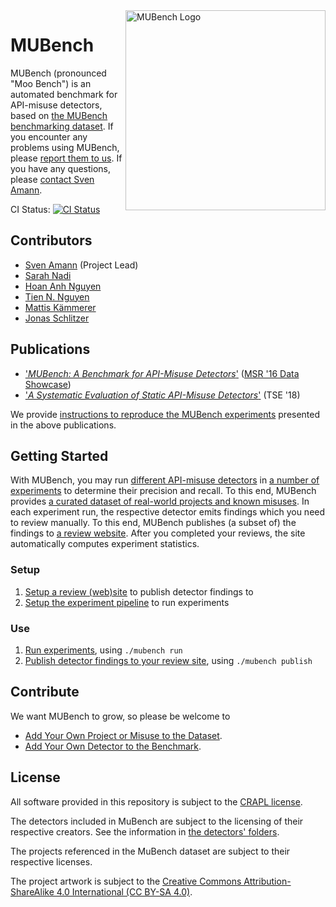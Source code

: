 ﻿<meta name="google-site-verification" content="ta5K0oMHGiDvtNp4HoHA-2-jd00GJtrq7_fW6lvTLlQ" />
<script type="application/ld+json">
{
  "@context":"http://schema.org/",
  "@type":"Dataset",
  "name":"Anam Dodhy STG TU DARMSTADT JCA",
  "description":"Testing Anam Dodhy STG TU DARMSTADT JCA",
  "url":"https://catalog.data.gov/dataset/ncdc-storm-events-database",
  "sameAs":"https://gis.ncdc.noaa.gov/geoportal/catalog/search/resource/details.page?id=gov.noaa.ncdc:C00510",
  "keywords":[
     "ATMOSPHERE > ATMOSPHERIC PHENOMENA > CYCLONES",
     "ATMOSPHERE > ATMOSPHERIC PHENOMENA > DROUGHT",
     "ATMOSPHERE > ATMOSPHERIC PHENOMENA > FOG",
     "ATMOSPHERE > ATMOSPHERIC PHENOMENA > FREEZE"
  ],
  "creator":{
     "@type":"Organization",
     "url": "https://www.ncei.noaa.gov/",
     "name":"OC/NOAA/NESDIS/NCEI > National Centers for Environmental Information, NESDIS, NOAA, U.S. Department of Commerce",
     "contactPoint":{
        "@type":"ContactPoint",
        "contactType": "customer service",
        "telephone":"+1-828-271-4800",
        "email":"ncei.orders@noaa.gov"
     }
  },
  "includedInDataCatalog":{
     "@type":"DataCatalog",
     "name":"data.gov"
  },
  "distribution":[
     {
        "@type":"DataDownload",
        "encodingFormat":"CSV",
        "contentUrl":"http://www.ncdc.noaa.gov/stormevents/ftp.jsp"
     },
     {
        "@type":"DataDownload",
        "encodingFormat":"XML",
        "contentUrl":"http://gis.ncdc.noaa.gov/all-records/catalog/search/resource/details.page?id=gov.noaa.ncdc:C00510"
     }
  ],
  "temporalCoverage":"1950-01-01/2013-12-18",
  "spatialCoverage":{
     "@type":"Place",
     "geo":{
        "@type":"GeoShape",
        "box":"18.0 -65.0 72.0 172.0"
     }
  }
}
</script>
<img align="right" width="320" height="320" alt="MUBench Logo" src="./meta/logo.png?raw=true" />

# MUBench

MUBench (pronounced "Moo Bench") is an automated benchmark for API-misuse detectors, based on [the MUBench benchmarking dataset](data).
If you encounter any problems using MUBench, please [report them to us](/stg-tud/MUBench/issues/new).
If you have any questions, please [contact Sven Amann](http://www.stg.tu-darmstadt.de/staff/sven_amann).

CI Status: [![CI Status](https://api.shippable.com/projects/570d22d52a8192902e1bfa79/badge?branch=master)](https://app.shippable.com/projects/570d22d52a8192902e1bfa79)

## Contributors

* [Sven Amann](http://www.stg.tu-darmstadt.de/staff/sven_amann) (Project Lead)
* [Sarah Nadi](http://www.sarahnadi.org/)
* [Hoan Anh Nguyen](https://sites.google.com/site/nguyenanhhoan/)
* [Tien N. Nguyen](http://home.eng.iastate.edu/~tien/)
* [Mattis Kämmerer](https://github.com/M8is)
* [Jonas Schlitzer](https://github.com/joschli)

## Publications

* ['*MUBench: A Benchmark for API-Misuse Detectors*'](http://sven-amann.de/publications/2016-05-MSR-MUBench-dataset.html) ([MSR '16 Data Showcase](http://2016.msrconf.org/#/data))
* ['*A Systematic Evaluation of Static API-Misuse Detectors*'](http://sven-amann.de/publications/2018-03-A-Systematic-Evalution-of-Static-API-Misuse-Detectors/) (TSE '18)

We provide [instructions to reproduce the MUBench experiments](reproduction/) presented in the above publications.

## Getting Started

With MUBench, you may run [different API-misuse detectors](detectors/) in [a number of experiments](mubench.pipeline/#experiments) to determine their precision and recall.
To this end, MUBench provides [a curated dataset of real-world projects and known misuses](data/).
In each experiment run, the respective detector emits findings which you need to review manually.
To this end, MUBench publishes (a subset of) the findings to [a review website](mubench.reviewsite/).
After you completed your reviews, the site automatically computes experiment statistics.

### Setup

1. [Setup a review (web)site](mubench.reviewsite/#setup) to publish detector findings to
2. [Setup the experiment pipeline](mubench.pipeline/#setup) to run experiments

### Use

1. [Run experiments](mubench.pipeline/#run-experiments), using `./mubench run`
2. [Publish detector findings to your review site](mubench.reviewsite/#publish-detector-findings), using `./mubench publish`

## Contribute

We want MUBench to grow, so please be welcome to

* [Add Your Own Project or Misuse to the Dataset](data/).
* [Add Your Own Detector to the Benchmark](mubench.cli/).

## License

All software provided in this repository is subject to the [CRAPL license](CRAPL-LICENSE.txt).

The detectors included in MuBench are subject to the licensing of their respective creators. See the information in [the detectors' folders](detectors).

The projects referenced in the MuBench dataset are subject to their respective licenses.

The project artwork is subject to the [Creative Commons Attribution-ShareAlike 4.0 International (CC BY-SA 4.0)](https://creativecommons.org/licenses/by-sa/4.0/).
